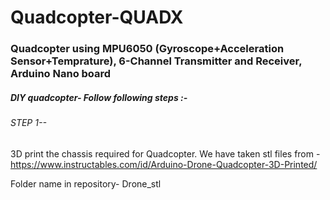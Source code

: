 # Quadcopter-QUADX
### Quadcopter using MPU6050 (Gyroscope+Acceleration Sensor+Temprature), 6-Channel Transmitter and Receiver, Arduino Nano board

##### DIY quadcopter- Follow following steps :-

###### STEP 1--

3D print the chassis required for Quadcopter.
We have taken stl files from - https://www.instructables.com/id/Arduino-Drone-Quadcopter-3D-Printed/

Folder name in repository- Drone_stl


  
